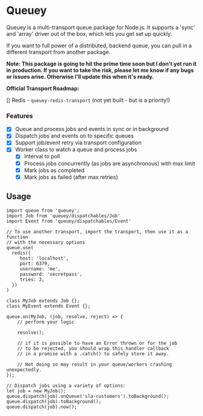 # Queuey

Queuey is a multi-transport queue package for Node.js.
It supports a 'sync' and 'array' driver out of the box, which lets you
get set up quickly.

If you want to full power of a distributed, backend queue, you can pull in
a different transport from another package.

**Note: This package is going to hit the prime time soon but I don't yet run it in production.
If you want to take the risk, please let me know if any bugs or issues arise. Otherwise I'll update this when it's ready.**

**Official Transport Roadmap:** 

[] Redis - `queuey-redis-transport` (not yet built - but is a priority!)

### Features

- [x] Queue and process jobs and events in sync or in background
- [x] Dispatch jobs and events on to specific queues
- [x] Support job/event retry via transport configuration
- [x] Worker class to watch a queue and process jobs
    - [x] Interval to poll
    - [x] Process jobs concurrently (as jobs are asynchronous) with max limit
    - [x] Mark jobs as completed
    - [x] Mark jobs as failed (after max retries)

## Usage

```ecmascript 6
import queue from 'queuey';
import Job from 'queuey/dispatchables/Job'
import Event from 'queuey/dispatchables/Event'

// To use another transport, import the transport, then use it as a function
// with the necessary options
queue.use(
  redis({
     host: 'localhost',
     port: 6379,
     username: 'me',
     password: 'secretpass',
     tries: 3,
  })
)

class MyJob extends Job {};
class MyEvent extends Event {};

queue.on(MyJob, (job, resolve, reject) => {
    // perform your logic
    
    resolve();
    
    // if it is possible to have an Error thrown or for the job
    // to be rejected, you should wrap this handler callback 
    // in a promise with a .catch() to safely store it away.
    
    // Not doing so may result in your queue/workers crashing unexpectedly.
});

// Dispatch jobs using a variety of options:
let job = new MyJob();
queue.dispatch(job).onQueue('sla-customers').toBackground();
queue.dispatch(job).toBackground();
queue.dispatch(job).now();
```